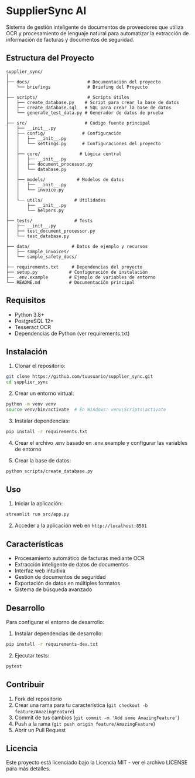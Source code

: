 # SupplierSync AI

Sistema de gestión inteligente de documentos de proveedores que utiliza OCR y procesamiento de lenguaje natural para automatizar la extracción de información de facturas y documentos de seguridad.

## Estructura del Proyecto

``` 
supplier_sync/
│
├── docs/                      # Documentación del proyecto
│   └── briefings              # Briefing del Proyecto
│
├── scripts/                   # Scripts útiles
│   ├── create_database.py    # Script para crear la base de datos
│   ├── create_database.sql   # SQL para crear la base de datos
│   └── generate_test_data.py # Generador de datos de prueba
│
├── src/                      # Código fuente principal
│   ├── __init__.py
│   ├── config/              # Configuración
│   │   ├── __init__.py
│   │   └── settings.py      # Configuraciones del proyecto
│   │
│   ├── core/               # Lógica central
│   │   ├── __init__.py
│   │   ├── document_processor.py
│   │   └── database.py
│   │
│   ├── models/            # Modelos de datos
│   │   ├── __init__.py
│   │   └── invoice.py
│   │
│   └── utils/            # Utilidades
│       ├── __init__.py
│       └── helpers.py
│
├── tests/                # Tests
│   ├── __init__.py
│   ├── test_document_processor.py
│   └── test_database.py
│
├── data/                # Datos de ejemplo y recursos
│   ├── sample_invoices/
│   └── sample_safety_docs/
│
├── requirements.txt     # Dependencias del proyecto
├── setup.py            # Configuración de instalación
├── .env.example        # Ejemplo de variables de entorno
└── README.md           # Documentación principal
```

## Requisitos

- Python 3.8+
- PostgreSQL 12+
- Tesseract OCR
- Dependencias de Python (ver requirements.txt)

## Instalación

1. Clonar el repositorio:
```bash
git clone https://github.com/tuusuario/supplier_sync.git
cd supplier_sync
```

2. Crear un entorno virtual:
```bash
python -m venv venv
source venv/bin/activate  # En Windows: venv\Scripts\activate
```

3. Instalar dependencias:
```bash
pip install -r requirements.txt
```

4. Crear el archivo .env basado en .env.example y configurar las variables de entorno

5. Crear la base de datos:
```bash
python scripts/create_database.py
```

## Uso

1. Iniciar la aplicación:
```bash
streamlit run src/app.py
```

2. Acceder a la aplicación web en `http://localhost:8501`

## Características

- Procesamiento automático de facturas mediante OCR
- Extracción inteligente de datos de documentos
- Interfaz web intuitiva
- Gestión de documentos de seguridad
- Exportación de datos en múltiples formatos
- Sistema de búsqueda avanzado

## Desarrollo

Para configurar el entorno de desarrollo:

1. Instalar dependencias de desarrollo:
```bash
pip install -r requirements-dev.txt
```

2. Ejecutar tests:
```bash
pytest
```

## Contribuir

1. Fork del repositorio
2. Crear una rama para tu característica (`git checkout -b feature/AmazingFeature`)
3. Commit de tus cambios (`git commit -m 'Add some AmazingFeature'`)
4. Push a la rama (`git push origin feature/AmazingFeature`)
5. Abrir un Pull Request

## Licencia

Este proyecto está licenciado bajo la Licencia MIT - ver el archivo LICENSE para más detalles.
